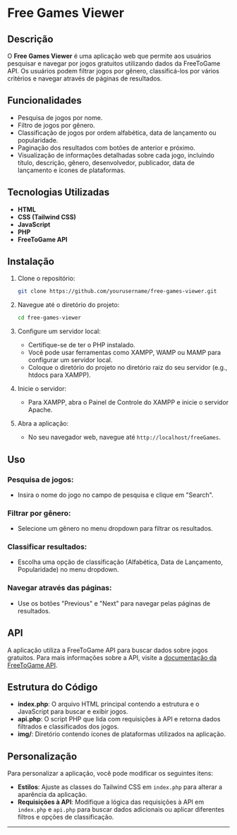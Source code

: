 # Free Games Viewer

## Descrição

O **Free Games Viewer** é uma aplicação web que permite aos usuários pesquisar e navegar por jogos gratuitos utilizando dados da FreeToGame API. Os usuários podem filtrar jogos por gênero, classificá-los por vários critérios e navegar através de páginas de resultados.

## Funcionalidades

- Pesquisa de jogos por nome.
- Filtro de jogos por gênero.
- Classificação de jogos por ordem alfabética, data de lançamento ou popularidade.
- Paginação dos resultados com botões de anterior e próximo.
- Visualização de informações detalhadas sobre cada jogo, incluindo título, descrição, gênero, desenvolvedor, publicador, data de lançamento e ícones de plataformas.

## Tecnologias Utilizadas

- **HTML**
- **CSS (Tailwind CSS)**
- **JavaScript**
- **PHP**
- **FreeToGame API**

## Instalação

1. Clone o repositório:
    ```sh
    git clone https://github.com/yourusername/free-games-viewer.git
    ```
2. Navegue até o diretório do projeto:
    ```sh
    cd free-games-viewer
    ```
3. Configure um servidor local:
    - Certifique-se de ter o PHP instalado.
    - Você pode usar ferramentas como XAMPP, WAMP ou MAMP para configurar um servidor local.
    - Coloque o diretório do projeto no diretório raiz do seu servidor (e.g., htdocs para XAMPP).

4. Inicie o servidor:
    - Para XAMPP, abra o Painel de Controle do XAMPP e inicie o servidor Apache.

5. Abra a aplicação:
    - No seu navegador web, navegue até `http://localhost/freeGames`.

## Uso

### Pesquisa de jogos:
- Insira o nome do jogo no campo de pesquisa e clique em "Search".

### Filtrar por gênero:
- Selecione um gênero no menu dropdown para filtrar os resultados.

### Classificar resultados:
- Escolha uma opção de classificação (Alfabética, Data de Lançamento, Popularidade) no menu dropdown.

### Navegar através das páginas:
- Use os botões "Previous" e "Next" para navegar pelas páginas de resultados.

## API

A aplicação utiliza a FreeToGame API para buscar dados sobre jogos gratuitos. Para mais informações sobre a API, visite a [documentação da FreeToGame API](https://www.freetogame.com/api-doc).

## Estrutura do Código

- **index.php**: O arquivo HTML principal contendo a estrutura e o JavaScript para buscar e exibir jogos.
- **api.php**: O script PHP que lida com requisições à API e retorna dados filtrados e classificados dos jogos.
- **img/**: Diretório contendo ícones de plataformas utilizados na aplicação.

## Personalização

Para personalizar a aplicação, você pode modificar os seguintes itens:

- **Estilos**: Ajuste as classes do Tailwind CSS em `index.php` para alterar a aparência da aplicação.
- **Requisições à API**: Modifique a lógica das requisições à API em `index.php` e `api.php` para buscar dados adicionais ou aplicar diferentes filtros e opções de classificação.

---